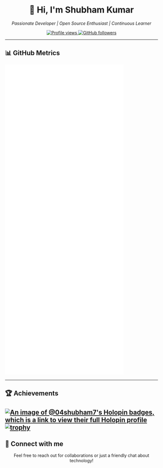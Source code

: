 <h1 align="center">👋 Hi, I'm Shubham Kumar</h1>

<p align="center">
  <em>Passionate Developer | Open Source Enthusiast | Continuous Learner</em>
</p>

<p align="center">
  <a href="https://github.com/04shubham7">
    <img src="https://komarev.com/ghpvc/?username=04shubham7&label=Profile%20views&color=0e75b6&style=flat" alt="Profile views" />
  </a>
  <a href="https://github.com/04shubham7?tab=followers">
    <img src="https://img.shields.io/github/followers/04shubham7?label=Followers&style=social" alt="GitHub followers" />
  </a>
</p>

---

## 📊 GitHub Metrics

<picture align="center">
  <img src="/github-metrics.svg" />
</picture>

---

## 🏆 Achievements

[![An image of @04shubham7's Holopin badges, which is a link to view their full Holopin profile](https://holopin.me/04shubham7)](https://holopin.io/@04shubham7)
[![trophy](https://github-profile-trophy.vercel.app/?username=04shubham7&theme=algolia)](https://github.com/ryo-ma/github-profile-trophy)
---

## 🤝 Connect with me

<p align="center">
  Feel free to reach out for collaborations or just a friendly chat about technology!
</p>

